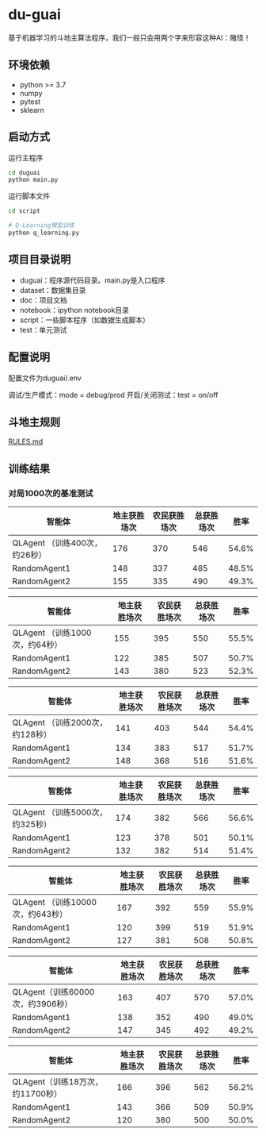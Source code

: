 # du-guai

基于机器学习的斗地主算法程序，我们一般只会用两个字来形容这种AI：赌怪！

## 环境依赖

- python >= 3.7
- numpy
- pytest
- sklearn

## 启动方式

运行主程序
```bash
cd duguai
python main.py
```

运行脚本文件
```bash
cd script

# Q-Learning模型训练
python q_learning.py
```

## 项目目录说明

- duguai：程序源代码目录。main.py是入口程序
- dataset：数据集目录
- doc：项目文档
- notebook：ipython notebook目录
- script：一些脚本程序（如数据生成脚本）
- test：单元测试

## 配置说明
配置文件为duguai/.env

调试/生产模式：mode = debug/prod
开启/关闭测试：test = on/off

## 斗地主规则
[RULES.md](./RULES.md)

## 训练结果
### 对局1000次的基准测试

| 智能体                        | 地主获胜场次 | 农民获胜场次 | 总获胜场次 | 胜率  |
| ----------------------------- | ------------ | ------------ | ---------- | ----- |
| QLAgent （训练400次，约26秒） | 176          | 370          | 546        | 54.6% |
| RandomAgent1                  | 148          | 337          | 485        | 48.5% |
| RandomAgent2                  | 155          | 335          | 490        | 49.3% |

| 智能体                         | 地主获胜场次 | 农民获胜场次 | 总获胜场次 | 胜率  |
| ------------------------------ | ------------ | ------------ | ---------- | ----- |
| QLAgent （训练1000次，约64秒） | 155          | 395          | 550        | 55.5% |
| RandomAgent1                   | 122          | 385          | 507        | 50.7% |
| RandomAgent2                   | 143          | 380          | 523        | 52.3% |

| 智能体                          | 地主获胜场次 | 农民获胜场次 | 总获胜场次 | 胜率  |
| ------------------------------- | ------------ | ------------ | ---------- | ----- |
| QLAgent （训练2000次，约128秒） | 141          | 403          | 544        | 54.4% |
| RandomAgent1                    | 134          | 383          | 517        | 51.7% |
| RandomAgent2                    | 148          | 368          | 516        | 51.6% |

| 智能体                          | 地主获胜场次 | 农民获胜场次 | 总获胜场次 | 胜率  |
| ------------------------------- | ------------ | ------------ | ---------- | ----- |
| QLAgent （训练5000次，约325秒） | 174          | 382          | 566        | 56.6% |
| RandomAgent1                    | 123          | 378          | 501        | 50.1% |
| RandomAgent2                    | 132          | 382          | 514        | 51.4% |

| 智能体                           | 地主获胜场次 | 农民获胜场次 | 总获胜场次 | 胜率  |
| -------------------------------- | ------------ | ------------ | ---------- | ----- |
| QLAgent （训练10000次，约643秒） | 167          | 392          | 559        | 55.9% |
| RandomAgent1                     | 120          | 399          | 519        | 51.9% |
| RandomAgent2                     | 127          | 381          | 508        | 50.8% |

| 智能体                           | 地主获胜场次 | 农民获胜场次 | 总获胜场次 | 胜率  |
| -------------------------------- | ------------ | ------------ | ---------- | ----- |
| QLAgent（训练60000次，约3906秒） | 163          | 407          | 570        | 57.0% |
| RandomAgent1                     | 138          | 352          | 490        | 49.0% |
| RandomAgent2                     | 147          | 345          | 492        | 49.2% |

| 智能体                           | 地主获胜场次 | 农民获胜场次 | 总获胜场次 | 胜率  |
| -------------------------------- | ------------ | ------------ | ---------- | ----- |
| QLAgent（训练18万次，约11700秒） | 166          | 396          | 562        | 56.2% |
| RandomAgent1                     | 143          | 366          | 509        | 50.9% |
| RandomAgent2                     | 120          | 380          | 500        | 50.0% |